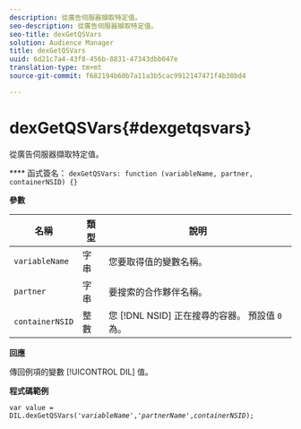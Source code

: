 ```yaml
---
description: 從廣告伺服器擷取特定值。
seo-description: 從廣告伺服器擷取特定值。
seo-title: dexGetQSVars
solution: Audience Manager
title: dexGetQSVars
uuid: 6d21c7a4-43f8-456b-8831-47343dbb047e
translation-type: tm+mt
source-git-commit: f682194b60b7a11a3b5cac9912147471f4b30bd4

---
```



# dexGetQSVars{#dexgetqsvars}

從廣告伺服器擷取特定值。

**** 函式簽名： `dexGetQSVars: function (variableName, partner, containerNSID) {}`

<!-- 

r_dil_get_dexqsvars.xml

 -->

**參數**

| 名稱 | 類型 | 說明 |
|---|---|---|
| `variableName` | 字串 | 您要取得值的變數名稱。 |
| `partner` | 字串 | 要搜索的合作夥伴名稱。 |
| `containerNSID` | 整數 | 您 [!DNL NSID] 正在搜尋的容器。 預設值 `0`為。 |

**回應**

傳回例項的變數 [!UICONTROL DIL] 值。

**程式碼範例**

<pre class="java"><code>var value = DIL.dexGetQSVars('<i>variableName</i>','<i>partnerName</i>',<i>containerNSID</i>);</code></pre>
